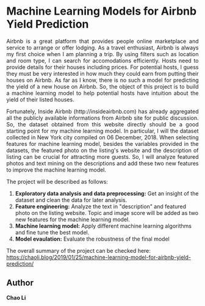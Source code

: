 # Machine Learning Models for Airbnb Yield Prediction

<p align="justify"> 
Airbnb is a great platform that provides people online marketplace and service to arrange or offer lodging. As a travel enthusiast, Airbnb is always my first choice when I am planning a trip. By using filters such as location and room type, I can search for accomodations efficiently. Hosts need to provide details for their houses including prices. For potential hosts, I guess they must be very interested in how much they could earn from putting their houses on Airbnb. As far as I know, there is no such a model for predicting the yield of a new house on Airbnb. So, the object of this project is to build a machine learning model to help potential hosts have intuition about the yield of their listed houses.  </p>

 <p align="justify"> 
Fortunately, Inside Airbnb (http://insideairbnb.com) has already aggregated all the publicly available informations from Airbnb site for public discussion. So, the dataset obtained from this website directly should be a good starting point for my machine learning model. In particular, I will the dataset collected in New York city compiled on 06 December, 2018. When selecting features for machine learning model, besides the variables provided in the datasets, the featured photo on the listing's website and the description of listing can be crucial for attracting more guests. So, I will analyze featured photos and text mining on the descriptions and add these two new features to improve the machine learning model. </p>

The project will be described as follows:
 1. **Exploratory data analysis and data preprocessing:** Get an insight of the dataset and clean the data for later analysis.
 2. **Feature engineering:** Analyze the text in "description" and featured photo on the listing website. Topic and image score will be added as two new features for the machine learning model.
 3. **Machine learning model:** Apply different machine learning algorithms and fine tune the best model.
 4. **Model evaulation:** Evaluate the robustness of the final model
 
 The overall summary of the project can be checked here: https://chaoli.blog/2019/01/25/machine-learning-model-for-airbnb-yield-prediction/
    
 ## Author
 __Chao Li__

